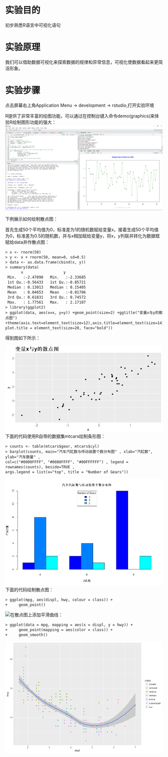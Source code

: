 # 实验目的

初步熟悉R语言中可视化语句

# 实验原理

我们可以借助数据可视化来探索数据的规律和异常信息，可视化使数据看起来更简洁形象。

# 实验步骤

点击屏幕右上角Application Menu -&gt; development -&gt; rstudio,打开实验环境

R提供了非常丰富的绘图功能，可以通过在控制台键入命令demo\(graphics\)来体验R绘制图形功能的强大：
![](/images/1-1-12-1.png)

下例展示如何绘制散点图：

首先生成50个平均值为0，标准差为1的随机数赋给变量x，接着生成50个平均值为0，标准差为0.5的随机数，并与x相加赋给变量y，将x，y列联并转化为数据框赋给data并作散点图：

```
> x <- rnorm(50)
> y <- x + rnorm(50, mean=0, sd=0.5)     
> data <- as.data.frame(cbind(x, y))
> summary(data)
       x                  y           
 Min.   :-2.47090   Min.   :-2.33685  
 1st Qu.:-0.56433   1st Qu.:-0.85721  
 Median : 0.13013   Median : 0.15405  
 Mean   : 0.04653   Mean   :-0.01786  
 3rd Qu.: 0.61831   3rd Qu.: 0.74572  
 Max.   : 1.77561   Max.   : 2.17107
> library(ggplot2)
> ggplot(data, aes(x=x, y=y)) +geom_point(size=2) +ggtitle("变量x与y的散点图")
+theme(axis.text=element_text(size=12),axis.title=element_text(size=14),
plot.title = element_text(size=20, face="bold"))
```

得到图如下所示：

![](/images/1-1-12-2.jpeg)
下面的代码使用R自带的数据集mtcars绘制条形图：

```
> counts <- table(mtcars$gear, mtcars$cyl)
> barplot(counts, main="汽车汽缸数与传动装置个数分布图" , xlab="汽缸数", ylab="汽车数量" , 
col=c("#0000FFFF", "#0080FFFF", "#00FFFFFF") , legend = rownames(counts), beside=TRUE , 
args.legend = list(x="top", title = "Number of Gears"))
```

![](/images/1-1-12-3.jpeg)
下面的代码绘制散点图：

```
> ggplot(mpg, aes(displ, hwy, colour = class)) + 
+     geom_point()
```

![](/assets/20.jpeg)在散点图上添加平滑曲线：

```
> ggplot(data = mpg, mapping = aes(x = displ, y = hwy)) + 
+     geom_point(mapping = aes(color = class)) + 
+     geom_smooth()
```

![](/images/1-1-12-4.jpeg)
